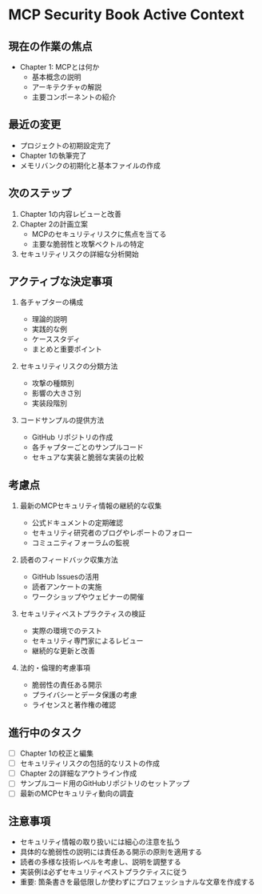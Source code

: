 # MCP Security Book Active Context

## 現在の作業の焦点
- Chapter 1: MCPとは何か
  - 基本概念の説明
  - アーキテクチャの解説
  - 主要コンポーネントの紹介

## 最近の変更
- プロジェクトの初期設定完了
- Chapter 1の執筆完了
- メモリバンクの初期化と基本ファイルの作成

## 次のステップ
1. Chapter 1の内容レビューと改善
2. Chapter 2の計画立案
   - MCPのセキュリティリスクに焦点を当てる
   - 主要な脆弱性と攻撃ベクトルの特定
3. セキュリティリスクの詳細な分析開始

## アクティブな決定事項
1. 各チャプターの構成
   - 理論的説明
   - 実践的な例
   - ケーススタディ
   - まとめと重要ポイント

2. セキュリティリスクの分類方法
   - 攻撃の種類別
   - 影響の大きさ別
   - 実装段階別

3. コードサンプルの提供方法
   - GitHub リポジトリの作成
   - 各チャプターごとのサンプルコード
   - セキュアな実装と脆弱な実装の比較

## 考慮点
1. 最新のMCPセキュリティ情報の継続的な収集
   - 公式ドキュメントの定期確認
   - セキュリティ研究者のブログやレポートのフォロー
   - コミュニティフォーラムの監視

2. 読者のフィードバック収集方法
   - GitHub Issuesの活用
   - 読者アンケートの実施
   - ワークショップやウェビナーの開催

3. セキュリティベストプラクティスの検証
   - 実際の環境でのテスト
   - セキュリティ専門家によるレビュー
   - 継続的な更新と改善

4. 法的・倫理的考慮事項
   - 脆弱性の責任ある開示
   - プライバシーとデータ保護の考慮
   - ライセンスと著作権の確認

## 進行中のタスク
- [ ] Chapter 1の校正と編集
- [ ] セキュリティリスクの包括的なリストの作成
- [ ] Chapter 2の詳細なアウトライン作成
- [ ] サンプルコード用のGitHubリポジトリのセットアップ
- [ ] 最新のMCPセキュリティ動向の調査

## 注意事項
- セキュリティ情報の取り扱いには細心の注意を払う
- 具体的な脆弱性の説明には責任ある開示の原則を適用する
- 読者の多様な技術レベルを考慮し、説明を調整する
- 実装例は必ずセキュリティベストプラクティスに従う
- 重要: 箇条書きを最低限しか使わずにプロフェッショナルな文章を作成する

